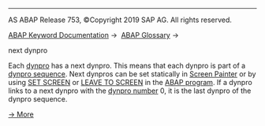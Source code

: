   

* * *

AS ABAP Release 753, ©Copyright 2019 SAP AG. All rights reserved.

[ABAP Keyword Documentation](javascript:call_link\('abenabap.htm'\)) →  [ABAP Glossary](javascript:call_link\('abenabap_glossary.htm'\)) → 

next dynpro

Each [dynpro](javascript:call_link\('abendynpro_glosry.htm'\) "Glossary Entry") has a next dynpro. This means that each dynpro is part of a [dynpro sequence](javascript:call_link\('abendynpro_sequence_glosry.htm'\) "Glossary Entry"). Next dynpros can be set statically in [Screen Painter](javascript:call_link\('abenscreen_painter_glosry.htm'\) "Glossary Entry") or by using [SET SCREEN](javascript:call_link\('abapset_screen.htm'\)) or [LEAVE TO SCREEN](javascript:call_link\('abapleave_screen.htm'\)) in the [ABAP program](javascript:call_link\('abenabap_program_glosry.htm'\) "Glossary Entry"). If a dynpro links to a next dynpro with the [dynpro number](javascript:call_link\('abendynpro_number_glosry.htm'\) "Glossary Entry") 0, it is the last dynpro of the dynpro sequence.

[→ More](javascript:call_link\('abenabap_dynpros_processing.htm'\))